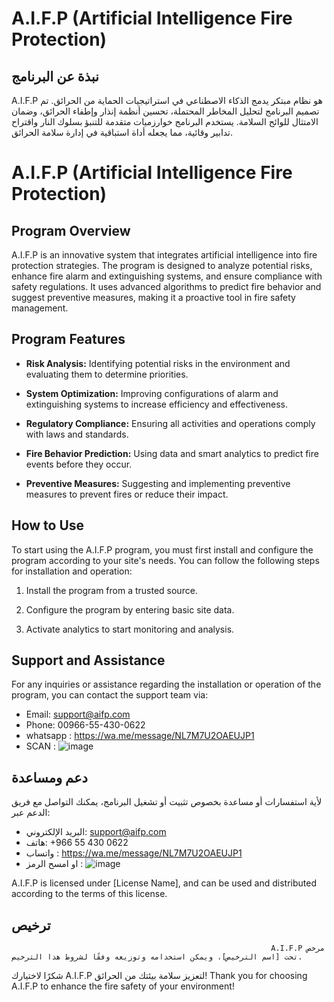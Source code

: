 # A.I.F.P (Artificial Intelligence Fire Protection)

## نبذة عن البرنامج
A.I.F.P هو نظام مبتكر يدمج الذكاء الاصطناعي في استراتيجيات الحماية من الحرائق. تم تصميم البرنامج لتحليل المخاطر المحتملة، تحسين أنظمة إنذار وإطفاء الحرائق، وضمان الامتثال للوائح السلامة. يستخدم البرنامج خوارزميات متقدمة للتنبؤ بسلوك النار واقتراح تدابير وقائية، مما يجعله أداة استباقية في إدارة سلامة الحرائق.


# A.I.F.P (Artificial Intelligence Fire Protection)

## Program Overview
A.I.F.P is an innovative system that integrates artificial intelligence into fire protection strategies. The program is designed to analyze potential risks, enhance fire alarm and extinguishing systems, and ensure compliance with safety regulations. It uses advanced algorithms to predict fire behavior and suggest preventive measures, making it a proactive tool in fire safety management.

## Program Features

- **Risk Analysis:** Identifying potential risks in the environment and evaluating them to determine priorities.
- **System Optimization:** Improving configurations of alarm and extinguishing systems to increase efficiency and effectiveness.

- **Regulatory Compliance:** Ensuring all activities and operations comply with laws and standards.
- **Fire Behavior Prediction:** Using data and smart analytics to predict fire events before they occur.

- **Preventive Measures:** Suggesting and implementing preventive measures to prevent fires or reduce their impact.

## How to Use
To start using the A.I.F.P program, you must first install and configure the program according to your site's needs. You can follow the following steps for installation and operation:

1. Install the program from a trusted source.
2. Configure the program by entering basic site data.

3. Activate analytics to start monitoring and analysis.

## Support and Assistance
For any inquiries or assistance regarding the installation or operation of the program, you can contact the support team via:

- Email: support@aifp.com
- Phone:  ⁦00966-55-430-0622⁩
- whatsapp : https://wa.me/message/NL7M7U2OAEUJP1
- SCAN :   ![image](https://github.com/AIFPWMN/AIFPWMN/assets/173042570/92f08dcf-1349-4e51-bbd4-fcb9711b2083)
## دعم ومساعدة
لأية استفسارات أو مساعدة بخصوص تثبيت أو تشغيل البرنامج، يمكنك التواصل مع فريق الدعم عبر:


- البريد الإلكتروني: support@aifp.com
- هاتف:   ⁦+966 55 430 0622⁩
- واتساب :  https://wa.me/message/NL7M7U2OAEUJP1
- او امسح الرمز : ![image](https://github.com/AIFPWMN/AIFPWMN/assets/173042570/92f08dcf-1349-4e51-bbd4-fcb9711b2083)


A.I.F.P is licensed under [License Name], and can be used and distributed according to the terms of this license.
## ترخيص
                                                              A.I.F.P مرخص تحت [اسم الترخيص]، ويمكن استخدامه وتوزيعه وفقًا لشروط هذا الترخيص.

شكرًا لاختيارك A.I.F.P لتعزيز سلامة بيئتك من الحرائق!              Thank you for choosing A.I.F.P to enhance the fire safety of your environment!
